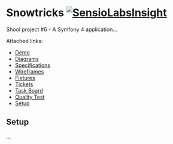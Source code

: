 # Snowtricks [![SensioLabsInsight](https://insight.sensiolabs.com/projects/bb2ed0f1-32af-43ab-b550-efefdeb3cec6/mini.png)](https://insight.sensiolabs.com/projects/bb2ed0f1-32af-43ab-b550-efefdeb3cec6)

Shool project #6 - A Symfony 4 application...

Attached links:

- [Demo](http://vps320850.ovh.net/snowtricks.com)
- [Diagrams](https://github.com/opportus/snowtricks/conception/diagrams)
- [Specifications](https://github.com/opportus/snowtricks/conception/specifications)
- [Wireframes](https://github.com/opportus/snowtricks/conception/wireframes)
- [Fixtures](https://github.com/opportus/snowtricks/src/DataFixtures)
- [Tickets](https://github.com/opportus/snowtricks/issues)
- [Task Board](https://github.com/opportus/snowtricks/projects/1)
- [Quality Test](https://insight.sensiolabs.com/projects/bb2ed0f1-32af-43ab-b550-efefdeb3cec6)
- [Setup](https://github.com/opportus/snowtricks/README.md/#Setup)

## Setup

...
